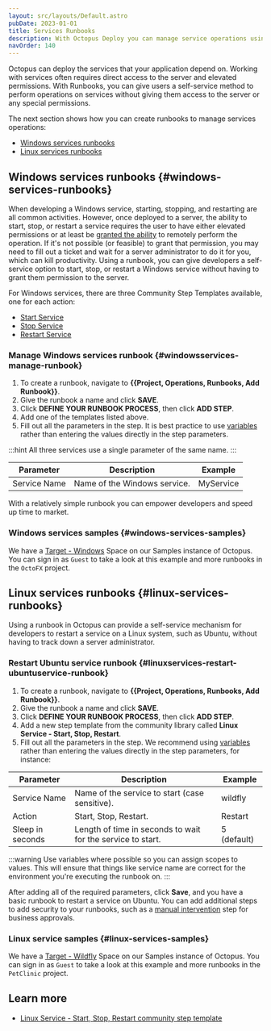 ```yaml
---
layout: src/layouts/Default.astro
pubDate: 2023-01-01
title: Services Runbooks
description: With Octopus Deploy you can manage service operations using runbooks.
navOrder: 140
---
```


Octopus can deploy the services that your application depend on. Working with services often requires direct access to the server and elevated permissions. With Runbooks, you can give users a self-service method to perform operations on services without giving them access to the server or any special permissions.

The next section shows how you can create runbooks to manage services operations:

- [Windows services runbooks](#windows-services-runbooks)
- [Linux services runbooks](#linux-services-runbooks)

## Windows services runbooks {#windows-services-runbooks}

When developing a Windows service, starting, stopping, and restarting are all common activities.  However, once deployed to a server, the ability to start, stop, or restart a service requires the user to have either elevated permissions or at least be [granted the ability](http://woshub.com/set-permissions-on-windows-service/#:~:text=In%20the%20list%20of%20services,and%20pause%20permission%20is%20enough.) to remotely perform the operation.  If it's not possible (or feasible) to grant that permission, you may need to fill out a ticket and wait for a server administrator to do it for you, which can kill productivity.  Using a runbook, you can give developers a self-service option to start, stop, or restart a Windows service without having to grant them permission to the server.

For Windows services, there are three Community Step Templates available, one for each action:
- [Start Service](https://library.octopus.com/step-templates/60733bf3-1617-4d85-a40f-4b6a0b9289ef/actiontemplate-windows-service-start)
- [Stop Service](https://library.octopus.com/step-templates/ab3eb4cf-5fc1-4168-be8d-02246d919ca8/actiontemplate-windows-service-stop)
- [Restart Service](https://library.octopus.com/step-templates/d1df734a-c0da-4022-9e70-8e1931b083da/actiontemplate-windows-service-restart)

### Manage Windows services runbook {#windowsservices-manage-runbook}

1. To create a runbook, navigate to **{{Project, Operations, Runbooks, Add Runbook}}**.
2. Give the runbook a name and click **SAVE**.
3. Click **DEFINE YOUR RUNBOOK PROCESS**, then click **ADD STEP**.
4. Add one of the templates listed above.
5. Fill out all the parameters in the step. It is best practice to use [variables](/docs/projects/variables/index.md) rather than entering the values directly in the step parameters.

:::hint
All three services use a single parameter of the same name.
:::

| Parameter  | Description | Example |
| ------------- | ------------- | ------------- |
| Service Name | Name of the Windows service. | MyService |

With a relatively simple runbook you can empower developers and speed up time to market.

### Windows services samples {#windows-services-samples}

We have a [Target - Windows](https://oc.to/TargetWindowsSamplesSpace) Space on our Samples instance of Octopus. You can sign in as `Guest` to take a look at this example and more runbooks in the `OctoFX` project.

## Linux services runbooks {#linux-services-runbooks}

Using a runbook in Octopus can provide a self-service mechanism for developers to restart a service on a Linux system, such as Ubuntu, without having to track down a server administrator.

### Restart Ubuntu service runbook {#linuxservices-restart-ubuntuservice-runbook}

1. To create a runbook, navigate to **{{Project, Operations, Runbooks, Add Runbook}}**.
2. Give the runbook a name and click **SAVE**.
3. Click **DEFINE YOUR RUNBOOK PROCESS**, then click **ADD STEP**.
4. Add a new step template from the community library called **Linux Service - Start, Stop, Restart**.
5. Fill out all the parameters in the step. We recommend using [variables](/docs/projects/variables/index.md) rather than entering the values directly in the step parameters, for instance:

| Parameter  | Description | Example |
| ------------- | ------------- | ------------- |
| Service Name | Name of the service to start (case sensitive). | wildfly |
| Action | Start, Stop, Restart. | Restart |
| Sleep in seconds | Length of time in seconds to wait for the service to start. | 5 (default) |

:::warning
Use variables where possible so you can assign scopes to values. This will ensure that things like service name are correct for the environment you're executing the runbook on.
:::

After adding all of the required parameters, click **Save**, and you have a basic runbook to restart a service on Ubuntu. You can add additional steps to add security to your runbooks, such as a [manual intervention](/docs/projects/built-in-step-templates/manual-intervention-and-approvals.md) step for business approvals. 

### Linux service samples {#linux-services-samples}

We have a [Target - Wildfly](https://oc.to/TargetWildflySamplePetClinic) Space on our Samples instance of Octopus. You can sign in as `Guest` to take a look at this example and more runbooks in the `PetClinic` project.

## Learn more

- [Linux Service - Start, Stop, Restart community step template](https://library.octopus.com/step-templates/cc2aa1d1-975b-4ac4-a145-094bbd92a2c9/actiontemplate-linux-service-start,-stop,-restart)